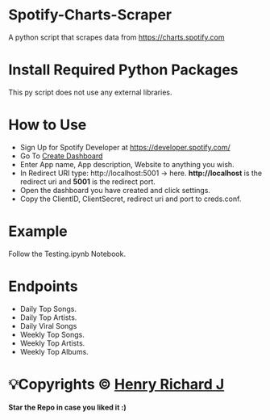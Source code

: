 # Spotify-Charts-Scraper
A python script that scrapes data from https://charts.spotify.com

# Install Required Python Packages
This py script does not use any external libraries.

# How to Use
- Sign Up for Spotify Developer at https://developer.spotify.com/
- Go To [Create Dashboard](https://developer.spotify.com/dashboard/create)
- Enter App name, App description, Website to anything you wish.
- In Redirect URI type: http://localhost:5001 -> here. **http://localhost** is the redirect uri and **5001** is the redirect port. 
- Open the dashboard you have created and click settings.
- Copy the ClientID, ClientSecret, redirect uri and port to creds.conf.

# Example
Follow the Testing.ipynb Notebook.

# Endpoints
* Daily Top Songs.
* Daily Top Artists.
* Daily Viral Songs
* Weekly Top Songs.
* Weekly Top Artists.
* Weekly Top Albums.

# 💡Copyrights © [Henry Richard J](https://github.com/henry-richard7)

#### Star the Repo in case you liked it :)
